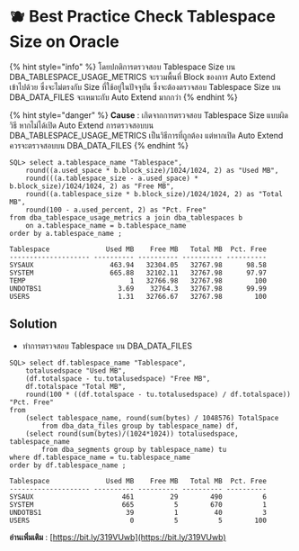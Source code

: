 # 🫐 Best Practice Check Tablespace Size on Oracle

{% hint style="info" %}
โดยปกติการตรวจสอบ Tablespace Size บน DBA\_TABLESPACE\_USAGE\_METRICS จะรวมพื้นที่ Block ของการ Auto Extend เข้าไปด้วย ซึ่งจะไม่ตรงกับ Size ที่ใช้อยู่ในปัจจุบัน ซึ่งจะต้องตรวจสอบ Tablespace Size บน DBA\_DATA\_FILES จะเหมาะกับ Auto Extend มากกว่า
{% endhint %}

{% hint style="danger" %}
**Cause** : เกิดจากการตรวจสอบ Tablespace Size แบบผิดวิธี หากไม่ได้เปิด Auto Extend การตรวจสอบบน DBA\_TABLESPACE\_USAGE\_METRICS เป็นวิธีการที่ถูกต้อง แต่หากเปิด Auto Extend ควรจะตรวจสอบบน DBA\_DATA\_FILES
{% endhint %}

```
SQL> select a.tablespace_name "Tablespace",
    round((a.used_space * b.block_size)/1024/1024, 2) as "Used MB",
    round(((a.tablespace_size - a.used_space) * b.block_size)/1024/1024, 2) as "Free MB",
    round((a.tablespace_size * b.block_size)/1024/1024, 2) as "Total MB",
    round(100 - a.used_percent, 2) as "Pct. Free"
from dba_tablespace_usage_metrics a join dba_tablespaces b
    on a.tablespace_name = b.tablespace_name
order by a.tablespace_name ;

Tablespace              Used MB    Free MB   Total MB  Pct. Free
-------------------- ---------- ---------- ---------- ----------
SYSAUX                   463.94   32304.05   32767.98      98.58
SYSTEM                   665.88   32102.11   32767.98      97.97
TEMP                          1   32766.98   32767.98        100
UNDOTBS1                   3.69    32764.3   32767.98      99.99
USERS                      1.31   32766.67   32767.98        100
```

## **Solution**

* ทำการตรวจสอบ Tablespace บน DBA\_DATA\_FILES

```
SQL> select df.tablespace_name "Tablespace",
    totalusedspace "Used MB",
    (df.totalspace - tu.totalusedspace) "Free MB",
    df.totalspace "Total MB",
    round(100 * ((df.totalspace - tu.totalusedspace) / df.totalspace)) "Pct. Free"
from 
    (select tablespace_name, round(sum(bytes) / 1048576) TotalSpace 
        from dba_data_files group by tablespace_name) df,
    (select round(sum(bytes)/(1024*1024)) totalusedspace, tablespace_name 
        from dba_segments group by tablespace_name) tu
where df.tablespace_name = tu.tablespace_name
order by df.tablespace_name ;

Tablespace              Used MB    Free MB   Total MB  Pct. Free
-------------------- ---------- ---------- ---------- ----------
SYSAUX                      461         29        490          6
SYSTEM                      665          5        670          1
UNDOTBS1                     39          1         40          3
USERS                         0          5          5        100
```

**อ่านเพิ่มเติม** : [https://bit.ly/319VUwb](https://bit.ly/319VUwb)

